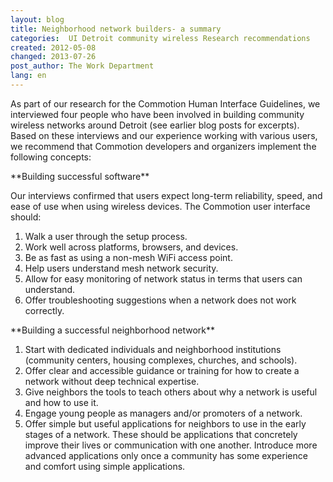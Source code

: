```yaml
---
layout: blog
title: Neighborhood network builders- a summary
categories:  UI Detroit community wireless Research recommendations  
created: 2012-05-08
changed: 2013-07-26
post_author: The Work Department
lang: en
---
```

  As part of our research for the Commotion Human Interface Guidelines, we interviewed four people who have been involved in building community wireless networks around Detroit (see earlier blog posts for excerpts). Based on these interviews and our experience working with various users, we recommend that Commotion developers and organizers implement the following concepts:
<!--more-->**Building successful software**
Our interviews confirmed that users expect long-term reliability, speed, and ease of use when using wireless devices. The Commotion user interface should:
<ol><li>Walk a user through the setup process.</li><li>Work well across platforms, browsers, and devices.</li><li>Be as fast as using a non-mesh WiFi access point.</li><li>Help users understand mesh network security.</li><li>Allow for easy monitoring of network status in terms that users can understand.</li><li>Offer troubleshooting suggestions when a network does not work correctly.</li></ol>**Building a successful neighborhood network**
<ol><li>Start with dedicated individuals and neighborhood institutions (community centers, housing complexes, churches, and schools).</li><li>Offer clear and accessible guidance or training for how to create a network without deep technical expertise.</li><li>Give neighbors the tools to teach others about why a network is useful and how to use it.</li><li>Engage young people as managers and/or promoters of a network.</li><li>Offer simple but useful applications for neighbors to use in the early stages of a network. These should be applications that concretely improve their lives or communication with one another. Introduce more advanced applications only once a community has some experience and comfort using simple applications.</li></ol></div> 
